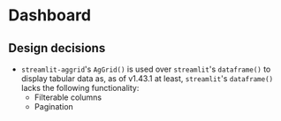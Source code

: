 # Dashboard
## Design decisions
- `streamlit-aggrid`'s `AgGrid()` is used over `streamlit`'s `dataframe()` to display tabular data as, as of v1.43.1 at least, `streamlit`'s `dataframe()` lacks the following functionality:
    - Filterable columns
    - Pagination
